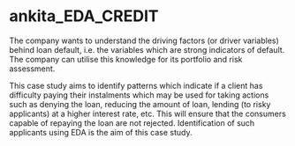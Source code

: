 # ankita_EDA_CREDIT
The company wants to understand the driving factors (or driver variables) behind loan default, i.e. the variables which are strong indicators of default.  The company can utilise this knowledge for its portfolio and risk assessment.

This case study aims to identify patterns which indicate if a client has difficulty paying their instalments which may be used for taking actions such as denying the loan, reducing the amount of loan, lending (to risky applicants) at a higher interest rate, etc. This will ensure that the consumers capable of repaying the loan are not rejected. Identification of such applicants using EDA is the aim of this case study.
